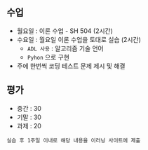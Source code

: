   

## 수업

- 월요일 : 이론 수업 - SH 504 (2시간)
- 수요일 : 월요일 이론 수업을 토대로 실습 (2시간)
    - `ADL 사용` : 알고리즘 기술 언어
    - `Pyhon` 으로 구현
- 주에 한번씩 코딩 테스트 문제 제시 및 해결

  

## 평가

- 중간 : 30
- 기말 : 30
- 과제 : 20

  

`실습 후 1주일 이내로 해당 내용을 이러닝 사이트에 제출`